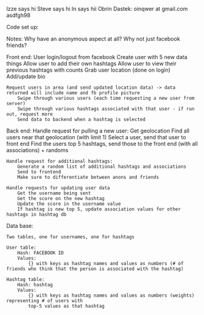 Izze says hi
Steve says hi
ln says hii
Obrin Dastek:
oinqwer at gmail.com
asdfgh98

Code set up: 

Notes: 
	Why have an anonymous aspect at all? Why not just facebook friends?

Front end:
	User login/logout from facebook
		Create user with 5 new data things
		Allow user to add their own hashtags
		Allow user to view their previous hashtags with counts
		Grab user location (done on login)
		Add/update bio

	Request users in area (and send updated location data) -> data returned will include name and fb profile picture
		Swipe through various users (each time requesting a new user from server)
		Swipe through various hashtags associated with that user - if run out, request more
		Send data to backend when a hashtag is selected 

Back end:
	Handle request for pulling a new user: 
		Get geolocation
		Find all users near that geolocation (with limit 1)
		Select a user, send that user to front end
		Find the users top 5 hashtags, send those to the front end (with all associations) + randoms
	
	Handle request for additional hashtags:
		Generate a random list of additional hashtags and associations
		Send to frontend
		Make sure to differentiate between anons and friends

	Handle requests for updating user data
		Get the username being sent
		Get the score on the new hashtag
		Update the score in the username value
		If hashtag is new top 5, update association values for other hashtags in hashtag db

Data base:

	Two tables, one for usernames, one for hashtags

	User table:
		Hash: FACEBOOK ID
		Values: 
			{} with keys as hashtag names and values as numbers (# of friends who think that the person is associated with the hashtag)
	
	Hashtag table: 
		Hash: hashtag
		Values:
			{} with keys as hashtag names and values as numbers (weights) representing # of users with 
			top-5 values as that hashtag

	
	
